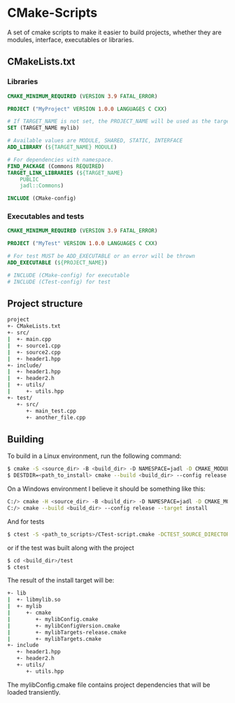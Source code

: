 # CMake-Scripts

A set of cmake scripts to make it easier to build projects, whether they are modules, interface, executables or libraries.

## CMakeLists.txt

### Libraries

```cmake
CMAKE_MINIMUM_REQUIRED (VERSION 3.9 FATAL_ERROR)

PROJECT ("MyProject" VERSION 1.0.0 LANGUAGES C CXX)

# If TARGET_NAME is not set, the PROJECT_NAME will be used as the target
SET (TARGET_NAME mylib)

# Available values are MODULE, SHARED, STATIC, INTERFACE
ADD_LIBRARY (${TARGET_NAME} MODULE)

# For dependencies with namespace.
FIND_PACKAGE (Commons REQUIRED)
TARGET_LINK_LIBRARIES (${TARGET_NAME}
	PUBLIC
	jadl::Commons)

INCLUDE (CMake-config)
```

### Executables and tests

```cmake
CMAKE_MINIMUM_REQUIRED (VERSION 3.9 FATAL_ERROR)

PROJECT ("MyTest" VERSION 1.0.0 LANGUAGES C CXX)

# For test MUST be ADD_EXECUTABLE or an error will be thrown
ADD_EXECUTABLE (${PROJECT_NAME})

# INCLUDE (CMake-config) for executable
# INCLUDE (CTest-config) for test
```

## Project structure

```bash
project
+- CMakeLists.txt
+- src/
|  +- main.cpp
|  +- source1.cpp
|  +- source2.cpp
|  +- header1.hpp
+- include/
|  +- header1.hpp
|  +- header2.h
|  +- utils/
|     +- utils.hpp
+- test/
   +- src/
      +- main_test.cpp
      +- another_file.cpp
```

## Building

To build in a Linux environment, run the following command:

```bash
$ cmake -S <source_dir> -B <build_dir> -D NAMESPACE=jadl -D CMAKE_MODULE_PATH=<path_to_scripts>
$ DESTDIR=<path_to_install> cmake --build <build_dir> --config release --target install
```

On a Windows environment I believe it should be something like this:

```bash
C:/> cmake -H <source_dir> -B <build_dir> -D NAMESPACE=jadl -D CMAKE_MODULE_PATH=<path_to_scripts>
C:/> cmake --build <build_dir> --config release --target install
```

And for tests

```bash
$ ctest -S <path_to_scripts>/CTest-script.cmake -DCTEST_SOURCE_DIRECTORY="<source_dir>/test" -DCTEST_BINARY_DIRECTORY="<build_dir>" -V
```

or if the test was built along with the project

```bash
$ cd <build_dir>/test
$ ctest
```

The result of the install target will be:

```bash
+- lib
|  +- libmylib.so
|  +- mylib
|     +- cmake
|        +- mylibConfig.cmake
|        +- mylibConfigVersion.cmake
|        +- mylibTargets-release.cmake
|        +- mylibTargets.cmake
+- include
   +- header1.hpp
   +- header2.h
   +- utils/
      +- utils.hpp
```

The mylibConfig.cmake file contains project dependencies that will be loaded transiently.